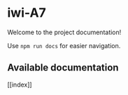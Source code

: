 # iwi-A7

Welcome to the project documentation!

Use `npm run docs` for easier navigation.

## Available documentation

[[index]]

